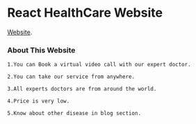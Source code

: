 # React HealthCare Website

[Website](https://healthcare-website-e910c.web.app/).

### About This Website
    1.You can Book a virtual video call with our expert doctor.

    2.You can take our service from anywhere.

    3.All experts doctors are from around the world.

    4.Price is very low.

    5.Know about other disease in blog section.

